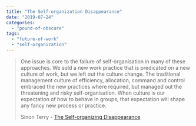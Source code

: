 ```yaml
---
title: "The Self-organization Disappearance"
date: "2019-07-24"
categories: 
  - "pound-of-obscure"
tags: 
  - "future-of-work"
  - "self-organization"
---
```


> One issue is core to the failure of self-organisation in many of these approaches. We sold a new work practice that is predicated on a new culture of work, but we left out the culture change. The traditional management culture of efficiency, allocation, command and control embraced the new practices where required, but managed out the threatening and risky self-organisation. When culture is our expectation of how to behave in groups, that expectation will shape any fancy new process or practice.
> 
> Sinon Terry - [The Self-organizing Disappearance](https://simonterry.com/2019/06/14/the-self-organising-disappearance/)
